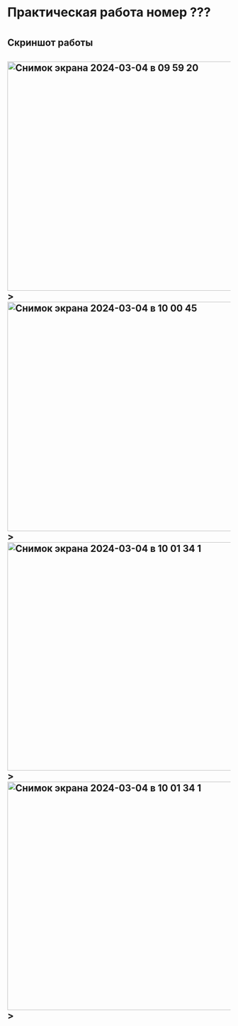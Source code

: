 <h1> Практическая работа номер ??? <H1>
<h2> Скриншот работы <h2>
<img <img width="517" alt="Снимок экрана 2024-03-04 в 09 59 20" src="https://github.com/Dasheeer/laba_chasiki/assets/140635378/30b854b9-0153-4574-a3dd-e2752177a270">
>
<img <img width="517" alt="Снимок экрана 2024-03-04 в 10 00 45" src="https://github.com/Dasheeer/laba_chasiki/assets/140635378/bb9f5ab1-fc1d-4a8c-aeca-645f21de879c">
>
<img <img width="515" alt="Снимок экрана 2024-03-04 в 10 01 34 1" src="https://github.com/Dasheeer/laba_chasiki/assets/140635378/1ec14231-9bdb-4a41-b761-673a409f9cf2">
>
<img <img width="515" alt="Снимок экрана 2024-03-04 в 10 01 34 1" src="https://github.com/Dasheeer/laba_chasiki/assets/140635378/ce29f45a-fcd8-49f8-be4f-59c2afd150f8">
>
